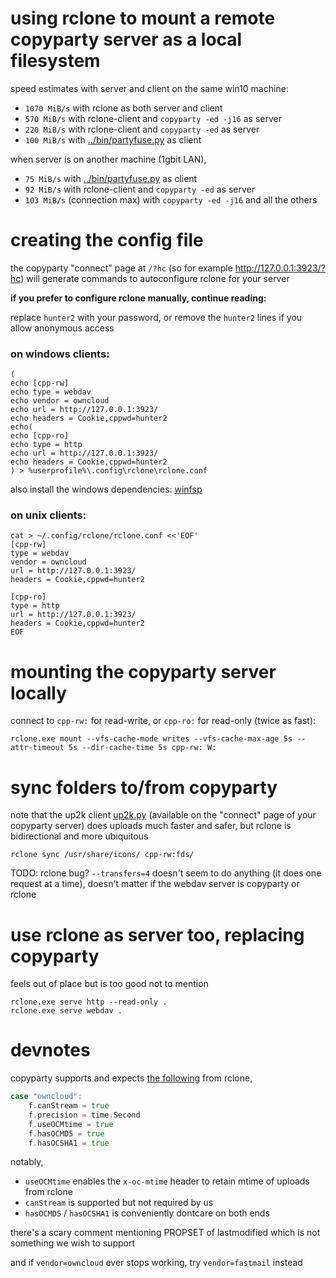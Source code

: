 # using rclone to mount a remote copyparty server as a local filesystem

speed estimates with server and client on the same win10 machine:
* `1070 MiB/s` with rclone as both server and client
* `570 MiB/s` with rclone-client and `copyparty -ed -j16` as server
* `220 MiB/s` with rclone-client and `copyparty -ed` as server
* `100 MiB/s` with [../bin/partyfuse.py](../bin/partyfuse.py) as client

when server is on another machine (1gbit LAN),
* `75 MiB/s` with [../bin/partyfuse.py](../bin/partyfuse.py) as client
* `92 MiB/s` with rclone-client and `copyparty -ed` as server
* `103 MiB/s` (connection max) with `copyparty -ed -j16` and all the others


# creating the config file

the copyparty "connect" page at `/?hc` (so for example http://127.0.0.1:3923/?hc) will generate commands to autoconfigure rclone for your server

**if you prefer to configure rclone manually, continue reading:**

replace `hunter2` with your password, or remove the `hunter2` lines if you allow anonymous access


### on windows clients:
```
(
echo [cpp-rw]
echo type = webdav
echo vendor = owncloud
echo url = http://127.0.0.1:3923/
echo headers = Cookie,cppwd=hunter2
echo(
echo [cpp-ro]
echo type = http
echo url = http://127.0.0.1:3923/
echo headers = Cookie,cppwd=hunter2
) > %userprofile%\.config\rclone\rclone.conf
```

also install the windows dependencies: [winfsp](https://github.com/billziss-gh/winfsp/releases/latest)


### on unix clients:
```
cat > ~/.config/rclone/rclone.conf <<'EOF'
[cpp-rw]
type = webdav
vendor = owncloud
url = http://127.0.0.1:3923/
headers = Cookie,cppwd=hunter2

[cpp-ro]
type = http
url = http://127.0.0.1:3923/
headers = Cookie,cppwd=hunter2
EOF
```


# mounting the copyparty server locally

connect to `cpp-rw:` for read-write, or `cpp-ro:` for read-only (twice as fast):

```
rclone.exe mount --vfs-cache-mode writes --vfs-cache-max-age 5s --attr-timeout 5s --dir-cache-time 5s cpp-rw: W:
```


# sync folders to/from copyparty

note that the up2k client [up2k.py](https://github.com/9001/copyparty/tree/hovudstraum/bin#up2kpy) (available on the "connect" page of your copyparty server) does uploads much faster and safer, but rclone is bidirectional and more ubiquitous

```
rclone sync /usr/share/icons/ cpp-rw:fds/
```

TODO: rclone bug? `--transfers=4` doesn't seem to do anything (it does one request at a time), doesn't matter if the webdav server is copyparty or rclone


# use rclone as server too, replacing copyparty

feels out of place but is too good not to mention

```
rclone.exe serve http --read-only .
rclone.exe serve webdav .
```


# devnotes

copyparty supports and expects [the following](https://github.com/rclone/rclone/blob/46484022b08f8756050aa45505ea0db23e62df8b/backend/webdav/webdav.go#L575-L578) from rclone,

```go
case "owncloud":
    f.canStream = true
    f.precision = time.Second
    f.useOCMtime = true
    f.hasOCMD5 = true
    f.hasOCSHA1 = true
```

notably,
* `useOCMtime` enables the `x-oc-mtime` header to retain mtime of uploads from rclone
* `canStream` is supported but not required by us
* `hasOCMD5` / `hasOCSHA1` is conveniently dontcare on both ends

there's a scary comment mentioning PROPSET of lastmodified which is not something we wish to support

and if `vendor=owncloud` ever stops working, try `vendor=fastmail` instead
